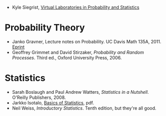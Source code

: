 
- Kyle Siegrist,
  [Virtual Laboratories in Probability and Statistics](http://www.math.uah.edu/stat/index.html)

# Probability Theory

- Janko Gravner,
  Lecture notes on Probability.
  UC Davis Math 135A, 2011.
  [Eprint](http://www.math.ucdavis.edu/~gravner/MAT135A/resources/lecturenotes.pdf)
- Geoffrey Grimmet and David Stirzaker,
  *Probability and Random Processes*.
  Third ed., Oxford University Press, 2006.

# Statistics

- Sarah Boslaugh and Paul Andrew Watters,
  *Statistics in a Nutshell*.
  O'Reilly Publishers, 2008.
- Jarkko Isotalo,
  [Basics of Statistics](http://www.mv.helsinki.fi/home/jmisotal/BoS.pdf), pdf.
- Neil Weiss,
  *Introductory Statistics*.
  Tenth edition, but they're all good.
